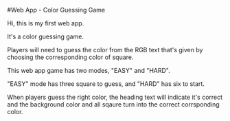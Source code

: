 #Web App - Color Guessing Game

Hi, this is my first web app.

It's a color guessing game. 

Players will need to guess the color from the RGB text that's given by choosing the corresponding color of square.

This web app game has two modes, "EASY" and "HARD".

"EASY" mode has three square to guess, and "HARD" has six to start.

When players guess the right color, the heading text will indicate it's correct and the background color and all sqaure turn into the correct corrsponding color.
